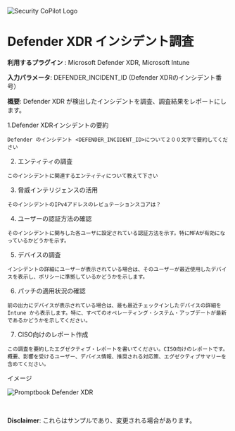 
![Security CoPilot Logo](https://github.com/ninjyanaka/Copilot-For-Security/blob/main/Promptbook%20samples/ic_fluent_copilot_64_64%402x.png)  
# Defender XDR インシデント調査

**利用するプラグイン** : Microsoft Defender XDR, Microsoft Intune

**入力パラメータ**: DEFENDER_INCIDENT_ID (Defender XDRのインシデント番号）

**概要**: Defender XDR が検出したインシデントを調査、調査結果をレポートにします。

1.Defender XDRインシデントの要約
```
Defender のインシデント <DEFENDER_INCIDENT_ID>について２００文字で要約してください
```

2. エンティティの調査
```
このインシデントに関連するエンティティについて教えて下さい
```

3. 脅威インテリジェンスの活用
```
そのインシデントのIPv4アドレスのレピュテーションスコアは？
```

4. ユーザーの認証方法の確認
```
そのインシデントに関与した各ユーザに設定されている認証方法を示す。特にMFAが有効になっているかどうかを示す。
```

5. デバイスの調査
```
インシデントの詳細にユーザーが表示されている場合は、そのユーザーが最近使用したデバイスを表示し、ポリシーに準拠しているかどうかを示します。
```

6. パッチの適用状況の確認
```
前の出力にデバイスが表示されている場合は、最も最近チェックインしたデバイスの詳細を Intune から表示します。特に、すべてのオペレーティング・システム・アップデートが最新であるかどうかを示してください。
```

7. CISO向けのレポート作成
```
この調査を要約したエグゼクティブ・レポートを書いてください。CISO向けのレポートです。概要、影響を受けるユーザー、デバイス情報、推奨される対応策、エグゼクティブサマリーを含めてください。
```

イメージ

![Promptbook Defender XDR]()



&nbsp;

**Disclaimer**: これらはサンプルであり、変更される場合があります。
